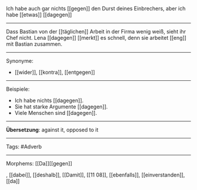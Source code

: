 Ich habe auch gar nichts [[gegen]] den Durst deines Einbrechers, aber ich habe [[etwas]] [[dagegen]]

---
Dass Bastian von der [[täglichen]] Arbeit in der Firma wenig weiß, sieht ihr Chef nicht. Lena [[dagegen]] [[merkt]] es schnell, denn sie arbeitet [[eng]] mit Bastian zusammen. 

---

Synonyme:
- [[wider]], [[kontra]], [[entgegen]]

---

Beispiele:

- Ich habe nichts [[dagegen]].
- Sie hat starke Argumente [[dagegen]].
- Viele Menschen sind [[dagegen]].

---
**Übersetzung**: against it, opposed to it

---

Tags:
#Adverb

---

Morphems:
[[Da]][[gegen]]

, [[dabei]], [[deshalb]], [[Damit]], [[11 08]], [[ebenfalls]], [[einverstanden]], [[da]]